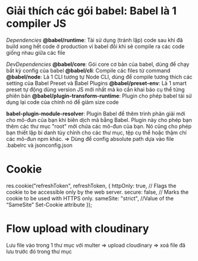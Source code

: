 # Giải thích các gói babel: Babel là 1 compiler JS

_Dependencies_
**@babel/runtime**: Tái sử dụng (tránh lặp) code sau khi đã build xong hết code ở production vì babel đôi khi sẽ compile ra các code giống nhau giữa các file

_DevDependencies_
**@babel/core**: Gói core cơ bản của babel, dùng để chạy bất kỳ config của babel
**@babel/cli**: Compile các files từ command
**@babel/node**: Là 1 CLI tương tự Node CLI, dùng để compile tương thích các setting của Babel Preset và Babel Plugins
**@babel/preset-env**: Là 1 smart preset tự động dùng version JS mới nhất mà ko cần khai báo cụ thể từng phiên bản
**@babel/plugin-transform-runtime**: Plugin cho phép babel tái sử dụng lại code của chính nó để giảm size code

**babel-plugin-module-resolver**: Plugin Babel để thêm trình phân giải mới cho mô-đun của bạn khi biên dịch mã bằng Babel. Plugin này cho phép bạn thêm các thư mục "root" mới chứa các mô-đun của bạn. Nó cũng cho phép bạn thiết lập bí danh tùy chỉnh cho các thư mục, tệp cụ thể hoặc thậm chí các mô-đun npm khác. => Dùng để config absolute path dựa vào file .babelrc và jsonconfig.json

# Cookie

res.cookie("refreshToken", refreshToken, {
httpOnly: true, // Flags the cookie to be accessible only by the web server.
secure: false, // Marks the cookie to be used with HTTPS only.
sameSite: "strict", //Value of the “SameSite” Set-Cookie attribute
});

# Flow upload with cloudinary

Lưu file vào trong 1 thư mục với multer => upload cloudinary => xoá file đã lưu trước đó trong thư mục
